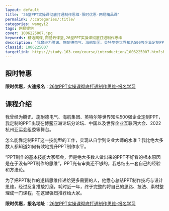 ```yaml
---
layout: default
title: '26堂PPT实操课彻底打通制作思维-限时优惠-网易精品课'
permalink: /:categories/:title/
categories: wangyi2
tags: 网易提供
cover: 1006225007.jpg
keywords: 精选网课,网易云课堂,26堂PPT实操课彻底打通制作思维
description: '我曾经为腾讯、施耐德电气、海航集团、英特尔等世界知名500强企业定制PPT，我定制的PPT出现在博鳌亚洲论坛分论坛、中国'
classid: 1006225007
targetlink: https://study.163.com/course/introduction/1006225007.htm?share=1&shareId=1025206652&utm_campaign=share&utm_medium=iphoneShare&utm_source=&utm_u=1025206652
---
```


## 限时特惠

**限时优惠，火速报名**：[26堂PPT实操课彻底打通制作思维-报名学习](https://study.163.com/course/introduction/1006225007.htm?share=1&shareId=1025206652&utm_campaign=share&utm_medium=iphoneShare&utm_source=&utm_u=1025206652)

## 课程介绍

我曾经为腾讯、施耐德电气、海航集团、英特尔等世界知名500强企业定制PPT，我定制的PPT出现在博鳌亚洲论坛分论坛、中国以及世界企业互联网大会、2022杭州亚运会组委等舞台。



怎么能靠定制PPT这一技能型的工作，实现从自学到专业大师的水准？我比绝大多数人都知道如何有效地提升PPT制作水平。



“PPT制作的基本技能大家都会，但是绝大多数人做出来的PPT不好看的根本原因是在于没有PPT制作的思维”，PPT光有审美还不够的，我总结出一套自己的经验和方法论。



为了把PPT制作的逻辑思维传递给更多需要的人，他悉心总结PPT制作技巧与设计思维，经过反复推敲打磨，耗时近一年，终于完整的将自己的思路、技法、素材整理成一门课程，在这里强烈推荐给大家。

**限时优惠，报名地址**：[26堂PPT实操课彻底打通制作思维-报名学习](https://study.163.com/course/introduction/1006225007.htm?share=1&shareId=1025206652&utm_campaign=share&utm_medium=iphoneShare&utm_source=&utm_u=1025206652)

